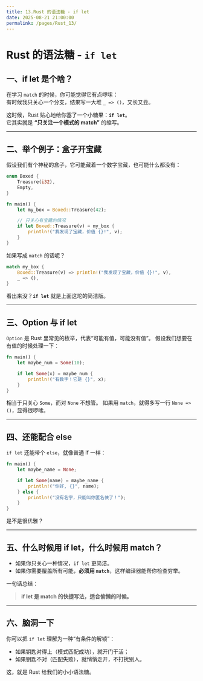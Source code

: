 ```yaml
---
title: 13.Rust 的语法糖 - if let
date: 2025-08-21 21:00:00
permalink: /pages/Rust_13/
---
```


# **Rust 的语法糖 - `if let`**

## 一、if let 是个啥？

在学习 `match` 的时候，你可能觉得它有点啰嗦：  
有时候我只关心一个分支，结果写一大堆 `_ => ()`，又长又丑。  

这时候，Rust 贴心地给你塞了一个小糖果：**`if let`**。  
它其实就是 **“只关注一个模式的 match”** 的缩写。

---

## 二、举个例子：盒子开宝藏

假设我们有个神秘的盒子，它可能藏着一个数字宝藏，也可能什么都没有：

```rust
enum Boxed {
    Treasure(i32),
    Empty,
}

fn main() {
    let my_box = Boxed::Treasure(42);

    // 只关心有宝藏的情况
    if let Boxed::Treasure(v) = my_box {
        println!("我发现了宝藏，价值 {}!", v);
    }
}
```

如果写成 `match` 的话呢？

```rust
match my_box {
    Boxed::Treasure(v) => println!("我发现了宝藏，价值 {}!", v),
    _ => (),
}
```

看出来没？**`if let`** 就是上面这坨的简洁版。

------

## 三、Option 与 if let

`Option` 是 Rust 里常见的枚举，代表“可能有值，可能没有值”。
 假设我们想要在有值的时候处理一下：

```rust
fn main() {
    let maybe_num = Some(10);

    if let Some(x) = maybe_num {
        println!("有数字！它是 {}", x);
    }
}
```

相当于只关心 `Some`，而对 `None` 不想管。
 如果用 `match`，就得多写一行 `None => ()`，显得很啰嗦。

------

## 四、还能配合 else

`if let` 还能带个 `else`，就像普通 if 一样：

```rust
fn main() {
    let maybe_name = None;

    if let Some(name) = maybe_name {
        println!("你好, {}", name);
    } else {
        println!("没有名字，只能叫你匿名侠了！");
    }
}
```

是不是很优雅？

------

## 五、什么时候用 if let，什么时候用 match？

- 如果你只关心一种情况，`if let` 更简洁。
- 如果你需要覆盖所有可能，**必须用 `match`**，这样编译器能帮你检查穷举。

一句话总结：

> **if let 是 match 的快捷写法，适合偷懒的时候。**

------

## 六、脑洞一下

你可以把 `if let` 理解为一种“有条件的解锁”：

- 如果钥匙对得上（模式匹配成功），就开门干活；
- 如果钥匙不对（匹配失败），就悄悄走开，不打扰别人。

这，就是 Rust 给我们的小小语法糖。